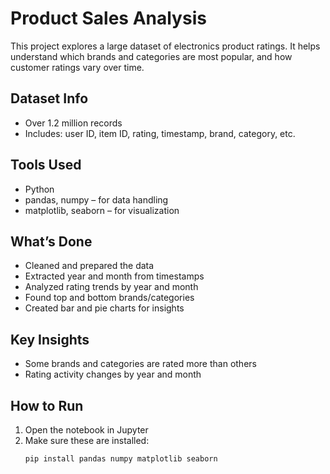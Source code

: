 
#  Product Sales Analysis

This project explores a large dataset of electronics product ratings. It helps understand which brands and categories are most popular, and how customer ratings vary over time.

##  Dataset Info

- Over 1.2 million records
- Includes: user ID, item ID, rating, timestamp, brand, category, etc.

##  Tools Used

- Python
- pandas, numpy – for data handling
- matplotlib, seaborn – for visualization

##  What’s Done

- Cleaned and prepared the data
- Extracted year and month from timestamps
- Analyzed rating trends by year and month
- Found top and bottom brands/categories
- Created bar and pie charts for insights

## Key Insights

- Some brands and categories are rated more than others
- Rating activity changes by year and month

##  How to Run

1. Open the notebook in Jupyter
2. Make sure these are installed:
   ```bash
   pip install pandas numpy matplotlib seaborn
